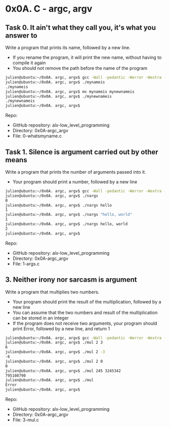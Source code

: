 # 0x0A. C - argc, argv
## Task  0. It ain't what they call you, it's what you answer to 
Write a program that prints its name, followed by a new line.
  *  If you rename the program, it will print the new name, without having to compile it again
  *  You should not remove the path before the name of the program
```bash
julien@ubuntu:~/0x0A. argc, argv$ gcc -Wall -pedantic -Werror -Wextra -std=gnu89 0-whatsmyname.c -o mynameis
julien@ubuntu:~/0x0A. argc, argv$ ./mynameis 
./mynameis
julien@ubuntu:~/0x0A. argc, argv$ mv mynameis mynewnameis
julien@ubuntu:~/0x0A. argc, argv$ ./mynewnameis 
./mynewnameis
julien@ubuntu:~/0x0A. argc, argv$ 
```


Repo:

   * GitHub repository: alx-low_level_programming
   * Directory: 0x0A-argc_argv
   * File: 0-whatsmyname.c

## Task 1. Silence is argument carried out by other means 
Write a program that prints the number of arguments passed into it.
   * Your program should print a number, followed by a new line
```bash
julien@ubuntu:~/0x0A. argc, argv$ gcc -Wall -pedantic -Werror -Wextra -std=gnu89 1-args.c -o nargs
julien@ubuntu:~/0x0A. argc, argv$ ./nargs 
0
julien@ubuntu:~/0x0A. argc, argv$ ./nargs hello
1
julien@ubuntu:~/0x0A. argc, argv$ ./nargs "hello, world"
1
julien@ubuntu:~/0x0A. argc, argv$ ./nargs hello, world
2
julien@ubuntu:~/0x0A. argc, argv$ 
```


Repo:

   * GitHub repository: alx-low_level_programming
   * Directory: 0x0A-argc_argv
   * File: 1-args.c

##  3. Neither irony nor sarcasm is argument 
Write a program that multiplies two numbers.
   * Your program should print the result of the multiplication, followed by a new line
   * You can assume that the two numbers and result of the multiplication can be stored in an integer
   * If the program does not receive two arguments, your program should print Error, followed by a new line, and return 1
```bash
julien@ubuntu:~/0x0A. argc, argv$ gcc -Wall -pedantic -Werror -Wextra -std=gnu89 3-mul.c -o mul
julien@ubuntu:~/0x0A. argc, argv$ ./mul 2 3
6
julien@ubuntu:~/0x0A. argc, argv$ ./mul 2 -3
-6
julien@ubuntu:~/0x0A. argc, argv$ ./mul 2 0
0
julien@ubuntu:~/0x0A. argc, argv$ ./mul 245 3245342
795108790
julien@ubuntu:~/0x0A. argc, argv$ ./mul
Error
julien@ubuntu:~/0x0A. argc, argv$ 
```
Repo:

   * GitHub repository: alx-low_level_programming
   * Directory: 0x0A-argc_argv
   * File: 3-mul.c


